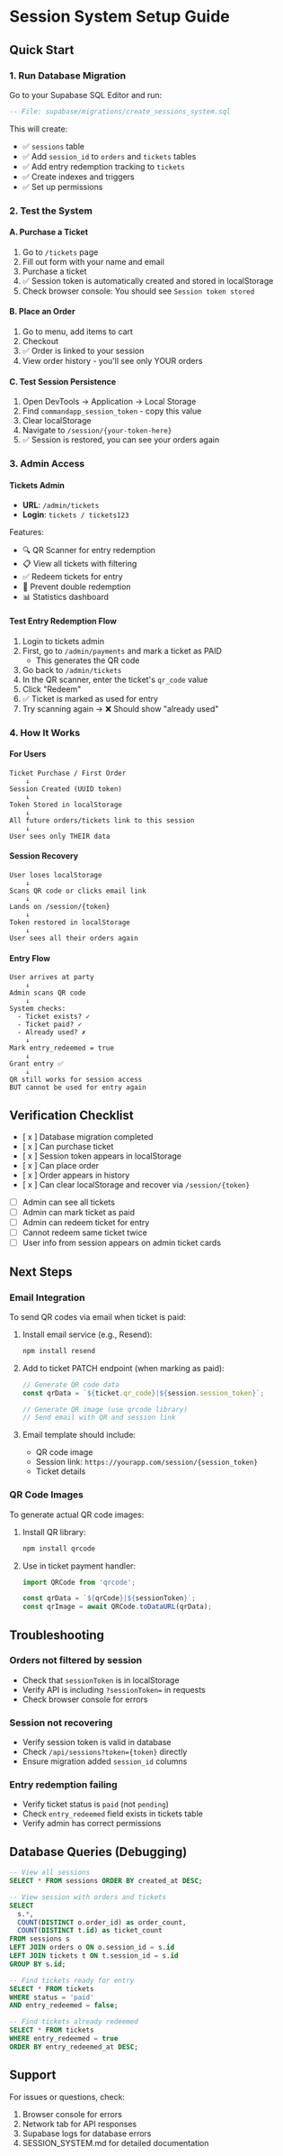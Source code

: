 # Session System Setup Guide

## Quick Start

### 1. Run Database Migration

Go to your Supabase SQL Editor and run:
```sql
-- File: supabase/migrations/create_sessions_system.sql
```

This will create:
- ✅ `sessions` table
- ✅ Add `session_id` to `orders` and `tickets` tables
- ✅ Add entry redemption tracking to `tickets`
- ✅ Create indexes and triggers
- ✅ Set up permissions

### 2. Test the System

#### A. Purchase a Ticket
1. Go to `/tickets` page
2. Fill out form with your name and email
3. Purchase a ticket
4. ✅ Session token is automatically created and stored in localStorage
5. Check browser console: You should see `Session token stored`

#### B. Place an Order
1. Go to menu, add items to cart
2. Checkout
3. ✅ Order is linked to your session
4. View order history - you'll see only YOUR orders

#### C. Test Session Persistence
1. Open DevTools → Application → Local Storage
2. Find `commandapp_session_token` - copy this value
3. Clear localStorage
4. Navigate to `/session/{your-token-here}`
5. ✅ Session is restored, you can see your orders again

### 3. Admin Access

#### Tickets Admin
- **URL**: `/admin/tickets`
- **Login**: `tickets / tickets123`

Features:
- 🔍 QR Scanner for entry redemption
- 📋 View all tickets with filtering
- ✅ Redeem tickets for entry
- 🚫 Prevent double redemption
- 📊 Statistics dashboard

#### Test Entry Redemption Flow
1. Login to tickets admin
2. First, go to `/admin/payments` and mark a ticket as PAID
   - This generates the QR code
3. Go back to `/admin/tickets`
4. In the QR scanner, enter the ticket's `qr_code` value
5. Click "Redeem"
6. ✅ Ticket is marked as used for entry
7. Try scanning again → ❌ Should show "already used"

### 4. How It Works

#### For Users
```
Ticket Purchase / First Order
    ↓
Session Created (UUID token)
    ↓
Token Stored in localStorage
    ↓
All future orders/tickets link to this session
    ↓
User sees only THEIR data
```

#### Session Recovery
```
User loses localStorage
    ↓
Scans QR code or clicks email link
    ↓
Lands on /session/{token}
    ↓
Token restored in localStorage
    ↓
User sees all their orders again
```

#### Entry Flow
```
User arrives at party
    ↓
Admin scans QR code
    ↓
System checks:
  - Ticket exists? ✓
  - Ticket paid? ✓
  - Already used? ✗
    ↓
Mark entry_redeemed = true
    ↓
Grant entry ✅
    ↓
QR still works for session access
BUT cannot be used for entry again
```

## Verification Checklist

- [ x ] Database migration completed
- [ x ] Can purchase ticket
- [ x ] Session token appears in localStorage
- [ x ] Can place order
- [ x ] Order appears in history
- [ x ] Can clear localStorage and recover via `/session/{token}`
- [ ] Admin can see all tickets
- [ ] Admin can mark ticket as paid
- [ ] Admin can redeem ticket for entry
- [ ] Cannot redeem same ticket twice
- [ ] User info from session appears on admin ticket cards

## Next Steps

### Email Integration
To send QR codes via email when ticket is paid:

1. Install email service (e.g., Resend):
   ```bash
   npm install resend
   ```

2. Add to ticket PATCH endpoint (when marking as paid):
   ```typescript
   // Generate QR code data
   const qrData = `${ticket.qr_code}|${session.session_token}`;
   
   // Generate QR image (use qrcode library)
   // Send email with QR and session link
   ```

3. Email template should include:
   - QR code image
   - Session link: `https://yourapp.com/session/{session_token}`
   - Ticket details

### QR Code Images
To generate actual QR code images:

1. Install QR library:
   ```bash
   npm install qrcode
   ```

2. Use in ticket payment handler:
   ```typescript
   import QRCode from 'qrcode';
   
   const qrData = `${qrCode}|${sessionToken}`;
   const qrImage = await QRCode.toDataURL(qrData);
   ```

## Troubleshooting

### Orders not filtered by session
- Check that `sessionToken` is in localStorage
- Verify API is including `?sessionToken=` in requests
- Check browser console for errors

### Session not recovering
- Verify session token is valid in database
- Check `/api/sessions?token={token}` directly
- Ensure migration added `session_id` columns

### Entry redemption failing
- Verify ticket status is `paid` (not `pending`)
- Check `entry_redeemed` field exists in tickets table
- Verify admin has correct permissions

## Database Queries (Debugging)

```sql
-- View all sessions
SELECT * FROM sessions ORDER BY created_at DESC;

-- View session with orders and tickets
SELECT 
  s.*,
  COUNT(DISTINCT o.order_id) as order_count,
  COUNT(DISTINCT t.id) as ticket_count
FROM sessions s
LEFT JOIN orders o ON o.session_id = s.id
LEFT JOIN tickets t ON t.session_id = s.id
GROUP BY s.id;

-- Find tickets ready for entry
SELECT * FROM tickets 
WHERE status = 'paid' 
AND entry_redeemed = false;

-- Find tickets already redeemed
SELECT * FROM tickets 
WHERE entry_redeemed = true
ORDER BY entry_redeemed_at DESC;
```

## Support

For issues or questions, check:
1. Browser console for errors
2. Network tab for API responses
3. Supabase logs for database errors
4. SESSION_SYSTEM.md for detailed documentation
